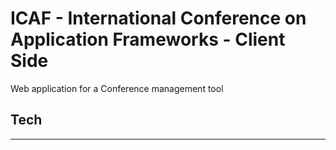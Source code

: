 # ICAF - International Conference on Application Frameworks - Client Side
Web application for a Conference management tool


## Tech
---
